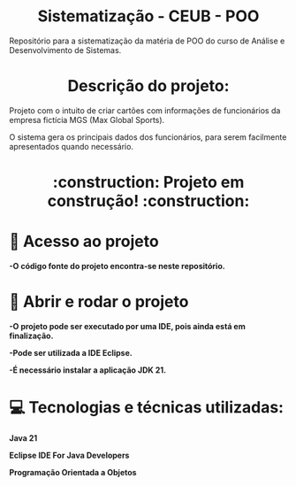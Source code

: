 # <h1 align="center"> Sistematização - CEUB - POO </h1>

Repositório para a sistematização da matéria de POO do curso de Análise e Desenvolvimento de Sistemas. 

# <h1 align="center"> Descrição do projeto: </h1>

Projeto com o intuito de criar cartões com informações de funcionários da empresa fictícia MGS (Max Global Sports). 

O sistema gera os principais dados dos funcionários, para serem facilmente apresentados quando necessário.

<h1 align="center"> :construction: Projeto em construção! :construction: </h1>

# :file_folder: Acesso ao projeto

**-O código fonte do projeto encontra-se neste repositório.**

# :floppy_disk: Abrir e rodar o projeto

**-O projeto pode ser executado por uma IDE, pois ainda está em finalização.**

**-Pode ser utilizada a IDE Eclipse.**

**-É necessário instalar a aplicação JDK 21.**

# :computer: Tecnologias e técnicas utilizadas:

**Java 21**

**Eclipse IDE For Java Developers**

**Programação Orientada a Objetos**
